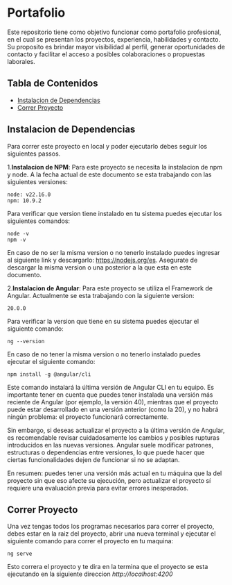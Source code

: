 # Portafolio 
Este repositorio tiene como objetivo funcionar como portafolio profesional, en el cual se presentan los proyectos, experiencia, habilidades y contacto. Su proposito es brindar mayor visibilidad al perfil, generar oportunidades de contacto y facilitar el acceso a posibles colaboraciones o propuestas laborales.

## Tabla de Contenidos
- [Instalacion de Dependencias](#instalacion-de-dependencias)
- [Correr Proyecto](#correr-proyecto)

## Instalacion de Dependencias
Para correr este proyecto en local y poder ejecutarlo debes seguir los siguientes passos.

1.**Instalacion de NPM**: Para este proyecto se necesita la instalacion de npm y node. A la fecha actual de este documento se esta trabajando con las siguientes versiones:
  ```
  node: v22.16.0
  npm: 10.9.2
  ```
Para verificar que version tiene instalado en tu sistema puedes ejecutar los siguientes comandos:
```
node -v
npm -v
```
En caso de no ser la misma version o no tenerlo instalado puedes ingresar al siguiente link y descargarlo: https://nodejs.org/es. Asegurate de descargar la misma version o una posterior a la que esta en este documento.

2.**Instalacion de Angular**: Para este proyecto se utiliza el Framework de Angular. Actualmente se esta trabajando con la siguiente version:
```
20.0.0
```
Para verificar la version que tiene en su sistema puedes ejecutar el siguiente comando:
```
ng --version
```
En caso de no tener la misma version o no tenerlo instalado puedes ejecutar el siguiente comando:
```
npm install -g @angular/cli
```
Este comando instalará la última versión de Angular CLI en tu equipo. Es importante tener en cuenta que puedes tener instalada una versión más reciente de Angular (por ejemplo, la versión 40), mientras que el proyecto puede estar desarrollado en una versión anterior (como la 20), y no habrá ningún problema: el proyecto funcionará correctamente.

Sin embargo, si deseas actualizar el proyecto a la última versión de Angular, es recomendable revisar cuidadosamente los cambios y posibles rupturas introducidos en las nuevas versiones. Angular suele modificar patrones, estructuras o dependencias entre versiones, lo que puede hacer que ciertas funcionalidades dejen de funcionar si no se adaptan.

En resumen: puedes tener una versión más actual en tu máquina que la del proyecto sin que eso afecte su ejecución, pero actualizar el proyecto sí requiere una evaluación previa para evitar errores inesperados.

## Correr Proyecto
Una vez tengas todos los programas necesarios para correr el proyecto, debes estar en la raiz del proyecto, abrir una nueva terminal y ejecutar el siguiente comando para correr el proyecto en tu maquina:
```
ng serve
```
Esto correra el proyecto y te dira en la termina que el proyecto se esta ejecutando en la siguiente direccion *http://localhost:4200*
